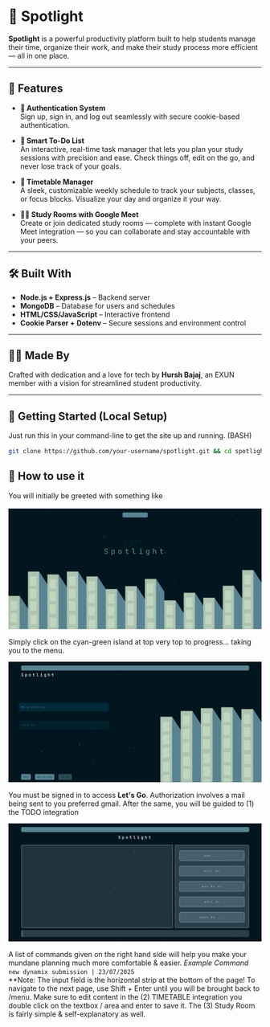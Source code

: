 # 🌟 Spotlight

**Spotlight** is a powerful productivity platform built to help students manage their time, organize their work, and make their study process more efficient — all in one place.

---

## 🚀 Features

- **🔐 Authentication System**  
  Sign up, sign in, and log out seamlessly with secure cookie-based authentication.

- **🧠 Smart To-Do List**  
  An interactive, real-time task manager that lets you plan your study sessions with precision and ease. Check things off, edit on the go, and never lose track of your goals.

- **📆 Timetable Manager**  
  A sleek, customizable weekly schedule to track your subjects, classes, or focus blocks. Visualize your day and organize it your way.

- **🧑‍💻 Study Rooms with Google Meet**  
  Create or join dedicated study rooms — complete with instant Google Meet integration — so you can collaborate and stay accountable with your peers.

---

## 🛠 Built With

- **Node.js + Express.js** – Backend server
- **MongoDB** – Database for users and schedules
- **HTML/CSS/JavaScript** – Interactive frontend
- **Cookie Parser + Dotenv** – Secure sessions and environment control

---

## 👨‍💻 Made By

Crafted with dedication and a love for tech by **Hursh Bajaj**, an EXUN member with a vision for streamlined student productivity.

---

## 📂 Getting Started (Local Setup)

Just run this in your command-line to get the site up and running. (BASH)

```bash
git clone https://github.com/your-username/spotlight.git && cd spotlight && npm install && nodemon backend/app.js
```

## 🔧 How to use it

You will initially be greeted with something like   
<br>
![Image](imgs/Screenshot%202025-07-23%20213137.png)
<br>

Simply click on the cyan-green island at top very top to progress... taking you to the menu.

![alt text](imgs/Screenshot%202025-07-23%20214050.png)

You must be signed in to access **Let's Go**. Authorization involves a mail being sent to you preferred gmail. After the same, you will be guided to (1) the TODO integration

![alt text](imgs/image.png)

A list of commands given on the right hand side will help you make your mundane planning much more comfortable & easier. *Example Command* 
<br>
```new dynamix submission | 23/07/2025```
<br>
**Note: The input field is the horizontal strip at the bottom of the page!
To navigate to the next page, use Shift + Enter until you will be brought back to /menu. Make sure to edit content in the (2) TIMETABLE integration you double click on the textbox / area and enter to save it. The (3) Study Room is fairly simple & self-explanatory as well.





